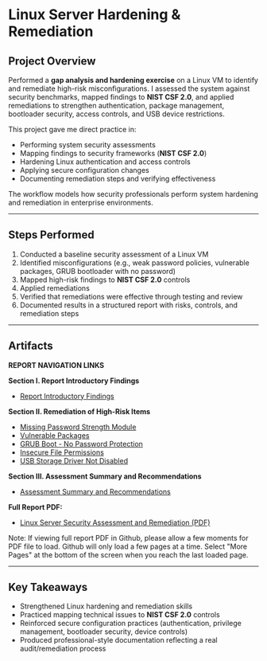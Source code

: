 # Linux Server Hardening & Remediation

## Project Overview

Performed a **gap analysis and hardening exercise** on a Linux VM to identify and remediate high-risk misconfigurations. I assessed the system against security benchmarks, mapped findings to **NIST CSF 2.0**, and applied remediations to strengthen authentication, package management, bootloader security, access controls, and USB device restrictions.

This project gave me direct practice in:

- Performing system security assessments
- Mapping findings to security frameworks (**NIST CSF 2.0**)
- Hardening Linux authentication and access controls
- Applying secure configuration changes
- Documenting remediation steps and verifying effectiveness

The workflow models how security professionals perform system hardening and remediation in enterprise environments.

---

## Steps Performed

1. Conducted a baseline security assessment of a Linux VM
2. Identified misconfigurations (e.g., weak password policies, vulnerable packages, GRUB bootloader with no password)
3. Mapped high-risk findings to **NIST CSF 2.0** controls
4. Applied remediations
5. Verified that remediations were effective through testing and review
6. Documented results in a structured report with risks, controls, and remediation steps

---

## Artifacts

**REPORT NAVIGATION LINKS**

**Section I. Report Introductory Findings**

- [Report Introductory Findings](Report-Introductory-Findings/Report-Introductory-Findings.pdf)

**Section II. Remediation of High-Risk Items**

- [Missing Password Strength Module](Missing-password-strength-module/Missing-password-strength-module.pdf)
- [Vulnerable Packages](Vulnerable-packages/Vulnerable-packages.pdf)
- [GRUB Boot - No Password Protection](GRUB-Boot-No-password-protection/GRUB-Boot-No-password-protection.pdf)
- [Insecure File Permissions](Insecure-file-permissions/Insecure-file-permissions.pdf)
- [USB Storage Driver Not Disabled](USB-storage-driver-not-disabled/USB-storage-driver-not-disabled.pdf)

**Section III. Assessment Summary and Recommendations**

- [Assessment Summary and Recommendations](Assessment-Summary-and-Recommendations/Assessment-Summary-and-Recommendations.pdf)

**Full Report PDF:**

- <a href="Linux-Server-Security-Assessment-and-Remediation-Report.pdf" target="_blank">Linux Server Security Assessment and Remediation (PDF)</a>

Note: If viewing full report PDF in Github, please allow a few moments for PDF file to load. Github will only load a few pages at a time. Select "More Pages" at the bottom of the screen when you reach the last loaded page.

---

## Key Takeaways

- Strengthened Linux hardening and remediation skills
- Practiced mapping technical issues to **NIST CSF 2.0** controls
- Reinforced secure configuration practices (authentication, privilege management, bootloader security, device controls)
- Produced professional-style documentation reflecting a real audit/remediation process
